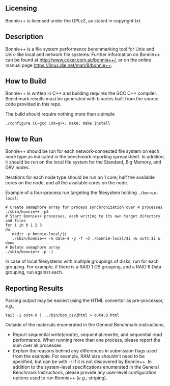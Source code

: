 Licensing
---------
Bonnie++ is licensed under the GPLv2, as stated in copyright.txt.

Description
-----------
Bonnie++ is a file system performance benchmarking tool for Unix and Unix-like local and network file systems.
Further information on Bonnie++ can be found at http://www.coker.com.au/bonnie++/, or on the online manual page
https://linux.die.net/man/8/bonnie++.

How to Build
------------
Bonnie++ is written in C++ and building requires the GCC C++ compiler. Benchmark results must be generated with binaries built from the source code provided in this repo.

The build should require nothing more than a simple

`./configure CC=gcc CXX=g++; make; make install`

How to Run
----------
Bonnie++ should be run for each network-connected file system on each node type as indicated in the benchmark reporting spreadsheet. In addition, it should be run on the local file system for the Standard, Big Memory, and DAV nodes. 

Iterations for each node type should be run on 1 core, half the available cores on the node, and all the available cores on the node. 

Example of a four-process run targeting the filesystem holding `./bonnie-local`:
```
# Create semaphore array for process synchronization over 4 processes
./sbin/bonnie++ -p4
# Start Bonnie++ processes, each writing to its own target directory and files
for i in 0 1 2 3
do
   mkdir -p bonnie-local/$i
   ./sbin/bonnie++ -m dale-4 -y -f -d ./bonnie-local/$i >& out4.$i &
done
# Delete semaphore array
./sbin/bonnie++ -p -1
```
In case of local filesystems with multiple groupings of disks, run for each grouping. For example, if there is a RAID 1 OS grouping, and a RAID 6 Data grouping, run against each.

Reporting Results
-----------------
Parsing output may be easiest using the HTML convertor as pre-processor, _e.g._,

`tail -1 out4.0 | ../bin/bon_csv2html > out4.0.html`

Outside of the materials enumerated in the General Benchmark instructions,  
* Report sequential write(create), sequential rewrite, and sequential read performance. When running more than one process, please report the sum over all processes.
* _Explain_ the reasons behind any differences in submission flags used from the example. For example, RAM size shouldn't need to be specified, but can be with -r if it is not discovered by Bonnie++. In addition to the system-level specifications enumerated in the General Benchmark Instructions, please provide any user-level configuration options used to run Bonnie++ (_e.g._, striping).
